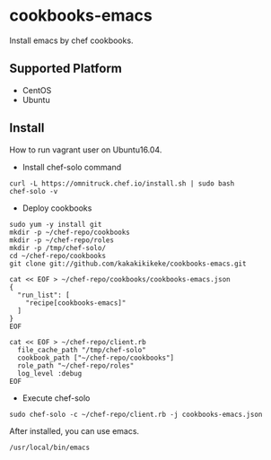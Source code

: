 # cookbooks-emacs
Install emacs by chef cookbooks.

## Supported Platform

* CentOS
* Ubuntu

## Install
How to run vagrant user on Ubuntu16.04.

* Install chef-solo command

```
curl -L https://omnitruck.chef.io/install.sh | sudo bash
chef-solo -v
```

* Deploy cookbooks

```
sudo yum -y install git
mkdir -p ~/chef-repo/cookbooks
mkdir -p ~/chef-repo/roles
mkdir -p /tmp/chef-solo/
cd ~/chef-repo/cookbooks
git clone git://github.com/kakakikikeke/cookbooks-emacs.git
```

```
cat << EOF > ~/chef-repo/cookbooks/cookbooks-emacs.json
{
  "run_list": [
    "recipe[cookbooks-emacs]"
  ]
}
EOF
```

```
cat << EOF > ~/chef-repo/client.rb
  file_cache_path "/tmp/chef-solo"
  cookbook_path ["~/chef-repo/cookbooks"]
  role_path "~/chef-repo/roles"
  log_level :debug
EOF
```

* Execute chef-solo

```
sudo chef-solo -c ~/chef-repo/client.rb -j cookbooks-emacs.json
```

After installed, you can use emacs.

```
/usr/local/bin/emacs
```
